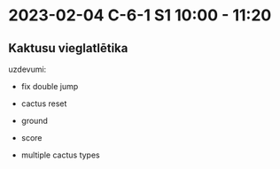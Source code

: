 # 2023-02-04 C-6-1 S1 10:00 - 11:20

## Kaktusu vieglatlētika

uzdevumi:

* fix double jump

* cactus reset

* ground

* score

* multiple cactus types

